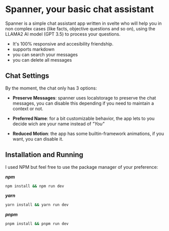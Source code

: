 # Spanner, your basic chat assistant
Spanner is a simple chat assistant app written in svelte who will help you in non complex cases (like facts, objective questions and so on), using the LLAMA2 AI model (GPT 3.5) to process your questions.

- It's 100% responsive and accesibility friendship.
- supports markdown
- you can search your messages
- you can delete all messages

## Chat Settings
By the moment, the chat only has 3 options:

- **Preserve Messages**: spanner uses localstorage to preserve the chat messages, you can disable this depending if you need to maintain a context or not.

- **Preferred Name**: for a bit customizable behavior, the app lets to you decide wich are your name instead of _"You"_

- **Reduced Motion**: the app has some builtin-framework animations, if you want, you can disable it.

## Installation and Running

I used NPM but feel free to use the package manager of your preference:

_**npm**_
```bash
npm install && npm run dev
```

_**yarn**_
```bash
yarn install && yarn run dev
```

_**pnpm**_
```bash
pnpm install && pnpm run dev
```
